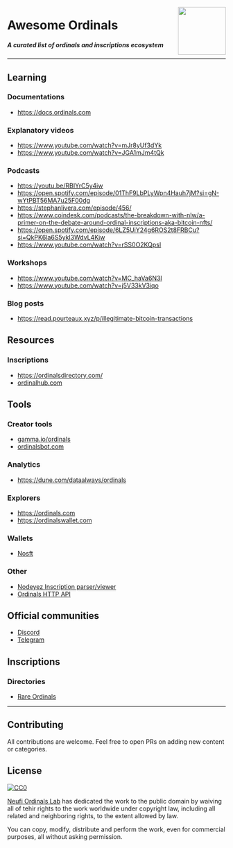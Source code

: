 <img src="https://ordinals.com/content/765cf24db22df4d7bae1cd12e5ee4780dc263486e426d8d1758eaa0515fa6fcei0"
     align="right" width="110"/>

# Awesome Ordinals

##### A curated list of ordinals and inscriptions ecosystem

* * *

## Learning

### Documentations
 * https://docs.ordinals.com

### Explanatory videos
 * https://www.youtube.com/watch?v=mJr8yUf3dYk
 * https://www.youtube.com/watch?v=JGA1mJm4tQk

### Podcasts
 * https://youtu.be/RBIYrC5y4iw
 * https://open.spotify.com/episode/01ThF9LbPLyWpn4Hauh7jM?si=gN-wYtPBT56MA7u25F00dg 
 * https://stephanlivera.com/episode/456/
 * https://www.coindesk.com/podcasts/the-breakdown-with-nlw/a-primer-on-the-debate-around-ordinal-inscriptions-aka-bitcoin-nfts/
 * https://open.spotify.com/episode/6LZ5UiY24g6ROS2t8FRBCu?si=QkPK6la6S5ykI3WdvL4Kjw
 * https://www.youtube.com/watch?v=rSS0O2KQpsI
 
### Workshops
 * https://www.youtube.com/watch?v=MC_haVa6N3I
 * https://www.youtube.com/watch?v=j5V33kV3iqo

### Blog posts
 * https://read.pourteaux.xyz/p/illegitimate-bitcoin-transactions

## Resources

### Inscriptions
 * https://ordinalsdirectory.com/
 * [ordinalhub.com](https://www.ordinalhub.com/)
## Tools

### Creator tools
* [gamma.io/ordinals](https://gamma.io/ordinals)
* [ordinalsbot.com](https://ordinalsbot.com/)

### Analytics
 * https://dune.com/dataalways/ordinals

### Explorers
 * https://ordinals.com
 * https://ordinalswallet.com

### Wallets
 * [Nosft](https://nosft.xyz)

### Other
* [Nodeyez Inscription parser/viewer](https://github.com/vicariousdrama/nodeyez/blob/main/docs/script-ordinals.md)
* [Ordinals HTTP API](https://ordapi.xyz)

## Official communities
 * [Discord](https://discord.com/invite/87cjuz4FYg)
 * [Telegram](https://t.me/+UOg5Lz1CzAthMWU5)

## Inscriptions

### Directories
 * [Rare Ordinals](http://rareordinal.directory)

* * *

## Contributing
All contributions are welcome. Feel free to open PRs on adding new content or categories.


## License
[![CC0](http://i.creativecommons.org/p/zero/1.0/88x31.png)](http://creativecommons.org/publicdomain/zero/1.0/)

[Neufi Ordinals Lab](https://twitter.com/OrdinalsLab) has dedicated the work to the public domain by waiving all of tehir rights to the work worldwide under copyright law, including all related and neighboring rights, to the extent allowed by law.

You can copy, modify, distribute and perform the work, even for commercial purposes, all without asking permission.
